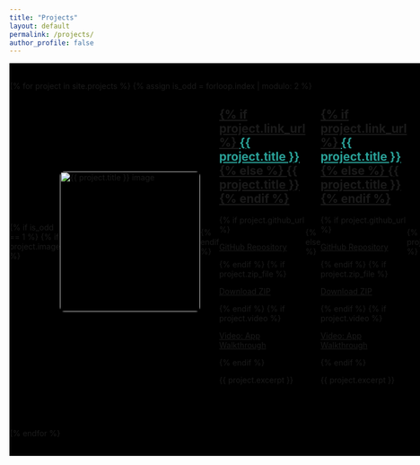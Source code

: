 ```yaml
---
title: "Projects"
layout: default
permalink: /projects/
author_profile: false
---
```


<style>
  /* Full width wrapper for projects */
  .projects-wrapper {
    width: 100vw; /* full viewport width */
    position: relative;
    background-color: #000; /* add black background */
    padding: 2rem 0;
  }

  /* Max width container centered */
  .projects-container {
    max-width: 1200px;
    margin: 0 auto;
  }

  ul.projects-list {
    list-style: none;
    padding: 0;
    margin: 0;
  }

  ul.projects-list li {
    display: flex;
    align-items: center;
    margin-bottom: 4rem;
  }

  /* Left-aligned project */
  ul.projects-list li.left {
    justify-content: flex-start;
  }

  ul.projects-list li.left .content {
    margin-left: 2rem;
    color: #eee;
  }

  /* Right-aligned project */
  ul.projects-list li.right {
    justify-content: flex-end;
  }

  ul.projects-list li.right .content {
    margin-right: 2rem;
    text-align: right;
    color: #eee;
  }

  ul.projects-list li img {
    width: 250px;
    border-radius: 8px;
    flex-shrink: 0;
  }

   /* Underline all project titles */
  ul.projects-list li .content h2 {
    text-decoration: underline;
  }

  /* Project title link styles */
  ul.projects-list li .content h2 a {
  color: #2aa198; /* or use the same color your theme uses for normal links */
  text-decoration: inherit;
}
  ul.projects-list li .content h2 a:hover {
    color: #ffffff;
    text-decoration: inherit;
  }

  /* Paragraph text */
  ul.projects-list li .content p {
    max-width: 600px;
  }
</style>

<div class="projects-wrapper">
  <div class="projects-container">
    <ul class="projects-list">
      {% for project in site.projects %}
        {% assign is_odd = forloop.index | modulo: 2 %}
        <li class="{% if is_odd == 1 %}left{% else %}right{% endif %}">
          {% if is_odd == 1 %}
            {% if project.image %}
              <img src="{{ project.image }}" alt="{{ project.title }} image" />
            {% endif %}
            <div class="content">
              <h2>
                {% if project.link_url %}
                  <a href="{{ project.link_url }}" target="_blank" rel="noopener noreferrer">{{ project.title }}</a>
                {% else %}
                  <span>{{ project.title }}</span>
                {% endif %}
              </h2>
              {% if project.github_url %}
                <p><a href="{{ project.github_url }}" target="_blank" rel="noopener noreferrer">GitHub Repository</a></p>
              {% endif %}
              {% if project.zip_file %}
                <p><a href="{{ project.zip_file }}" download target="_blank" rel="noopener noreferrer">Download ZIP</a></p>
              {% endif %}
              {% if project.video %}
                <p><a href="{{ project.video }}" target="_blank" rel="noopener noreferrer">Video: App Walkthrough</a></p>
              {% endif %}
              <p>{{ project.excerpt }}</p>
            </div>
          {% else %}
            <div class="content">
              <h2>
                {% if project.link_url %}
                  <a href="{{ project.link_url }}" target="_blank" rel="noopener noreferrer">{{ project.title }}</a>
                {% else %}
                  <span>{{ project.title }}</span>
                {% endif %}
              </h2>
              {% if project.github_url %}
                <p><a href="{{ project.github_url }}" target="_blank" rel="noopener noreferrer">GitHub Repository</a></p>
              {% endif %}
              {% if project.zip_file %}
                <p><a href="{{ project.zip_file }}" download target="_blank" rel="noopener noreferrer">Download ZIP</a></p>
              {% endif %}
              {% if project.video %}
                <p><a href="{{ project.video }}" target="_blank" rel="noopener noreferrer">Video: App Walkthrough</a></p>
              {% endif %}
              <p>{{ project.excerpt }}</p>
            </div>
            {% if project.image %}
              <img src="{{ project.image }}" alt="{{ project.title }} image" />
            {% endif %}
          {% endif %}
        </li>
      {% endfor %}
    </ul>
  </div>
</div>
